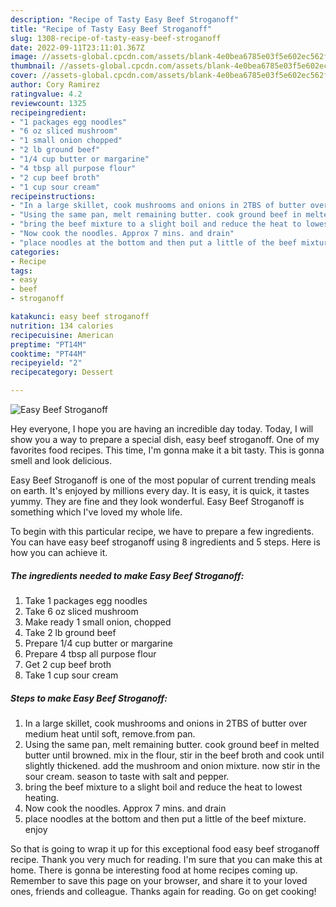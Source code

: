 ```yaml
---
description: "Recipe of Tasty Easy Beef Stroganoff"
title: "Recipe of Tasty Easy Beef Stroganoff"
slug: 1308-recipe-of-tasty-easy-beef-stroganoff
date: 2022-09-11T23:11:01.367Z
image: //assets-global.cpcdn.com/assets/blank-4e0bea6785e03f5e602ec562f230caae08da540cada707380b4fe1bbebba43da.png
thumbnail: //assets-global.cpcdn.com/assets/blank-4e0bea6785e03f5e602ec562f230caae08da540cada707380b4fe1bbebba43da.png
cover: //assets-global.cpcdn.com/assets/blank-4e0bea6785e03f5e602ec562f230caae08da540cada707380b4fe1bbebba43da.png
author: Cory Ramirez
ratingvalue: 4.2
reviewcount: 1325
recipeingredient:
- "1 packages egg noodles"
- "6 oz sliced mushroom"
- "1 small onion chopped"
- "2 lb ground beef"
- "1/4 cup butter or margarine"
- "4 tbsp all purpose flour"
- "2 cup beef broth"
- "1 cup sour cream"
recipeinstructions:
- "In a large skillet, cook mushrooms and onions in 2TBS of butter over medium heat until soft, remove.from pan."
- "Using the same pan, melt remaining butter. cook ground beef in melted butter until browned. mix in the flour, stir in the beef broth and cook until slightly thickened. add the mushroom and onion mixture. now stir in the sour cream. season to taste with salt and pepper."
- "bring the beef mixture to a slight boil and reduce the heat to lowest heating."
- "Now cook the noodles. Approx 7 mins. and drain"
- "place noodles at the bottom and then put a little of the beef mixture. enjoy"
categories:
- Recipe
tags:
- easy
- beef
- stroganoff

katakunci: easy beef stroganoff 
nutrition: 134 calories
recipecuisine: American
preptime: "PT14M"
cooktime: "PT44M"
recipeyield: "2"
recipecategory: Dessert

---
```



![Easy Beef Stroganoff](//assets-global.cpcdn.com/assets/blank-4e0bea6785e03f5e602ec562f230caae08da540cada707380b4fe1bbebba43da.png)

Hey everyone, I hope you are having an incredible day today. Today, I will show you a way to prepare a special dish, easy beef stroganoff. One of my favorites food recipes. This time, I'm gonna make it a bit tasty. This is gonna smell and look delicious.



Easy Beef Stroganoff is one of the most popular of current trending meals on earth. It's enjoyed by millions every day. It is easy, it is quick, it tastes yummy. They are fine and they look wonderful. Easy Beef Stroganoff is something which I've loved my whole life.


To begin with this particular recipe, we have to prepare a few ingredients. You can have easy beef stroganoff using 8 ingredients and 5 steps. Here is how you can achieve it.

<!--inarticleads1-->

##### The ingredients needed to make Easy Beef Stroganoff:

1. Take 1 packages egg noodles
1. Take 6 oz sliced mushroom
1. Make ready 1 small onion, chopped
1. Take 2 lb ground beef
1. Prepare 1/4 cup butter or margarine
1. Prepare 4 tbsp all purpose flour
1. Get 2 cup beef broth
1. Take 1 cup sour cream




<!--inarticleads2-->

##### Steps to make Easy Beef Stroganoff:

1. In a large skillet, cook mushrooms and onions in 2TBS of butter over medium heat until soft, remove.from pan.
1. Using the same pan, melt remaining butter. cook ground beef in melted butter until browned. mix in the flour, stir in the beef broth and cook until slightly thickened. add the mushroom and onion mixture. now stir in the sour cream. season to taste with salt and pepper.
1. bring the beef mixture to a slight boil and reduce the heat to lowest heating.
1. Now cook the noodles. Approx 7 mins. and drain
1. place noodles at the bottom and then put a little of the beef mixture. enjoy




So that is going to wrap it up for this exceptional food easy beef stroganoff recipe. Thank you very much for reading. I'm sure that you can make this at home. There is gonna be interesting food at home recipes coming up. Remember to save this page on your browser, and share it to your loved ones, friends and colleague. Thanks again for reading. Go on get cooking!
